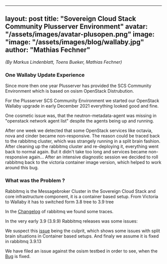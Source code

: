 
---
layout: post
title:  "Sovereign Cloud Stack Community Plusserver Environment"
avatar: "/assets/images/avatar-plusopen.png"
image: "image: "/assets/images/blog/wallaby.jpg"
author: "Mathias Fechner"
---

_(By Markus Lindenblatt, Toens Bueker, Mathias Fechner)_

### One Wallaby Update Experience

Since more then one year Plusserver has provided the SCS Community Environment which is based on osism OpenStack Distrubution.

For the Plusserver SCS Community Environment we started our OpenStack Wallaby upgrade
in early December 2021 everything looked good and fine.

One cosmetic issue was, that the neutron-metadata-agent was missing in "openstack network agent list"
despite the agents being up and running.

After one week we detected that some OpenStack services like octavia, nova and cinder became non-responsive.
The reason could be traced back to the rabbitmq cluster, which was strangely running in a split brain fashion.
After cleaning up the rabbitmq cluster and re-deploying it, everything went back to normal again.
But it didn't take too long and services became non-responsive again... 
After an intensive diagnostic session we decided to roll rabbitmq back to the victoria container image version, which helped to work around this bug.

### What was the Problem ?

Rabbitmq is the Messagebroker Cluster in the Sovereign Cloud Stack and core infrastructure component,
it is a container based setup. From Victoria to Wallaby it has to switched form 3.8 tree to 3.9 tree 

In the [Changelog](https://www.rabbitmq.com/changelog.html) of rabbitmq we found some traces.

In the very early 3.9 (3.9.9) Rabbitmq releases was some issues:

We suspect this [issue](https://github.com/rabbitmq/osiris/issues/53) being the culprit, 
which shows some issues with split brain situations in Container based setups.
And finaly we assume it is fixed in rabbitmq 3.9.13


We have filed an issue against the osism testbed in order to see, when the [Bug]((https://github.com/osism/testbed/issues/978)) is fixed.

###
